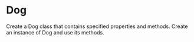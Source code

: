 # Dog
Create a Dog class that contains specified properties and methods. Create an instance of Dog and use its methods.
